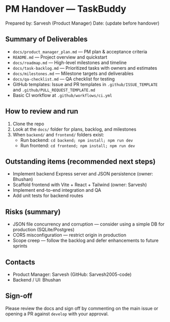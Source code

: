 # PM Handover — TaskBuddy

Prepared by: Sarvesh (Product Manager)
Date: (update before handover)

## Summary of Deliverables
- `docs/product_manager_plan.md` — PM plan & acceptance criteria
- `README.md` — Project overview and quickstart
- `docs/roadmap.md` — High-level milestones and timeline
- `docs/task-backlog.md` — Prioritized tasks with owners and estimates
- `docs/milestones.md` — Milestone targets and deliverables
- `docs/qa-checklist.md` — QA checklist for testing
- GitHub templates: Issue and PR templates in `.github/ISSUE_TEMPLATE` and `.github/PULL_REQUEST_TEMPLATE.md`
- Basic CI workflow at `.github/workflows/ci.yml`

## How to review and run
1. Clone the repo
2. Look at the `docs/` folder for plans, backlog, and milestones
3. When `backend/` and `frontend/` folders exist:
   - Run backend: `cd backend; npm install; npm run dev`
   - Run frontend: `cd frontend; npm install; npm run dev`

## Outstanding items (recommended next steps)
- Implement backend Express server and JSON persistence (owner: Bhushan)
- Scaffold frontend with Vite + React + Tailwind (owner: Sarvesh)
- Implement end-to-end integration and QA
- Add unit tests for backend routes

## Risks (summary)
- JSON file concurrency and corruption — consider using a simple DB for production (SQLite/Postgres)
- CORS misconfiguration — restrict origin in production
- Scope creep — follow the backlog and defer enhancements to future sprints

## Contacts
- Product Manager: Sarvesh (GitHub: Sarvesh2005-code)
- Backend / UI: Bhushan

## Sign-off
Please review the docs and sign off by commenting on the main issue or opening a PR against `develop` with your approval.

